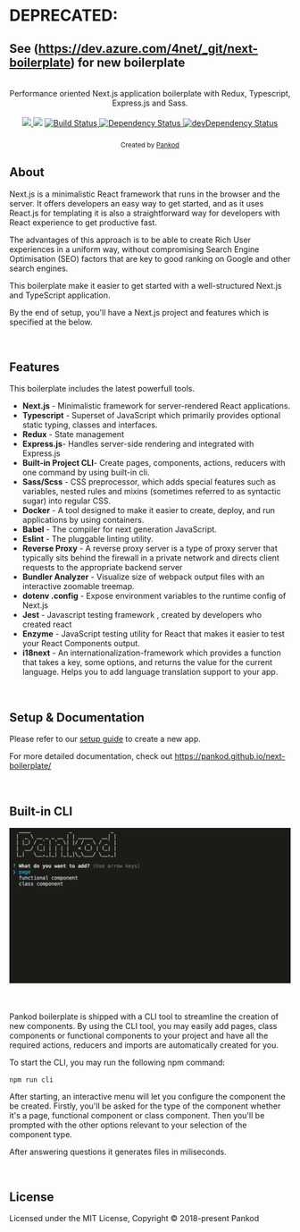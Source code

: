 
# DEPRECATED: 

## See (https://dev.azure.com/4net/_git/next-boilerplate) for new boilerplate

<br/>
<div align="center" >Performance oriented Next.js application boilerplate with Redux, Typescript, Express.js and Sass.</div>
<br/>

<div align="center">
  <!-- CodeClimate -->
  <a href="https://codeclimate.com/github/pankod/next-boilerplate/maintainability">
    <img src="https://api.codeclimate.com/v1/badges/077c02d5cb9ec7d8a654/maintainability" />
  </a>
  <!-- TestCoverage -->
  <a href="https://codeclimate.com/github/pankod/next-boilerplate/test_coverage"><img src="https://api.codeclimate.com/v1/badges/077c02d5cb9ec7d8a654/test_coverage" /></a>
  <!-- Build Status -->
  <a href="https://travis-ci.org/pankod/next-boilerplate">
    <img src="https://travis-ci.org/pankod/next-boilerplate.svg?branch=master" alt="Build Status" />
  </a>
  <!-- Dependency Status -->
  <a href="https://david-dm.org/pankod/next-boilerplate">
    <img src="https://david-dm.org/pankod/next-boilerplate.svg" alt="Dependency Status" />
  </a>
  <!-- devDependency Status -->
  <a href="https://david-dm.org/pankod/next-boilerplate#info=devDependencies"> 
    <img src="https://david-dm.org/pankod/next-boilerplate/dev-status.svg" alt="devDependency Status" />
  </a>
</div>


<br/>
<div align="center">
  <sub>Created by <a href="https://www.pankod.com">Pankod</a></sub>
</div>



## About


Next.js is a minimalistic React framework that runs in the browser and the server. It offers developers an easy way to get started, and as it uses React.js for templating it is also a straightforward way for developers with React experience to get productive fast.

The advantages of this approach is to be able to create Rich User experiences in a uniform way, without compromising Search Engine Optimisation (SEO) factors that are key to good ranking on Google and other search engines. 

This boilerplate make it easier to get started with a well-structured Next.js and TypeScript application.

By the end of setup, you'll have a Next.js project and features which is specified at the below.

<br/>

## Features


This boilerplate includes the latest powerfull tools.

* **Next.js** - Minimalistic framework for server-rendered React applications.
* **Typescript** - Superset of JavaScript which primarily provides optional static typing, classes and interfaces.
* **Redux** - State management
* **Express.js**- Handles server-side rendering and integrated with Express.js
* **Built-in Project CLI**- Create pages, components, actions, reducers with one command by using built-in cli.
* **Sass/Scss** - CSS preprocessor, which adds special features such as variables, nested rules and mixins (sometimes referred to as syntactic sugar) into regular CSS.
* **Docker** - A tool designed to make it easier to create, deploy, and run applications by using containers.
* **Babel** -  The compiler for next generation JavaScript.
* **Eslint** - The pluggable linting utility.
* **Reverse Proxy** - A reverse proxy server is a type of proxy server that typically sits behind the firewall in a private network and directs client requests to the appropriate backend server
* **Bundler Analyzer** - Visualize size of webpack output files with an interactive zoomable treemap.
* **dotenv .config** - Expose environment variables to the runtime config of Next.js
* **Jest** - Javascript testing framework , created by developers who created react
* **Enzyme** - JavaScript testing utility for React that makes it easier to test your React Components output.
* **i18next** - An internationalization-framework which provides a function that takes a key, some options, and returns the value for the current language. Helps you to add language translation support to your app.

<br/>


## Setup & Documentation

Please refer to our [setup guide](https://pankod.github.io/next-boilerplate/docs/setup) to create a new app. 


For more detailed documentation, check out https://pankod.github.io/next-boilerplate/

<br/>

## Built-in CLI


<div>
 <img width="600" src="./boilerplate-cli.gif" >
</div>
<br/>
<br/>

Pankod boilerplate is shipped with a CLI tool to streamline the creation of new components. By using the CLI tool, you may easily add pages, class components or functional components to your project and have all the required actions, reducers and imports are automatically created for you.
<br />

To start the CLI, you may run the following npm command:

```
npm run cli
```

After starting, an interactive menu will let you configure the component the be created. Firstly, you'll be asked for the type of the component whether it's a page, functional component or class component. Then you'll be prompted with the other options relevant to your selection of the component type.


After answering questions it generates files in miliseconds.

<br/>


## License

Licensed under the MIT License, Copyright © 2018-present Pankod
